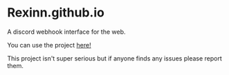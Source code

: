 # Rexinn.github.io
A discord webhook interface for the web.

You can use the project [here!](https://Rexinn.github.io/discordWebhookSender/)

This project isn't super serious but if anyone finds any issues please report them.
